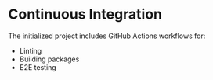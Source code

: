 # Continuous Integration

The initialized project includes GitHub Actions workflows for:

- Linting
- Building packages
- E2E testing
